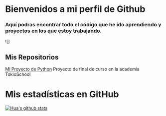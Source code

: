 # Bienvenidos a mi perfil de Github

### Aquí podras encontrar todo el código que he ido aprendiendo y proyectos en los que estoy trabajando.

![]

## Mis Repositorios

[Mi Proyecto de Python](https://github.com/Casanva11/bitsbytes.git) Proyecto de final de curso en la academia TokioSchool

# Mis estadísticas en GitHub
[![Hua's github stats](https://github-readme-stats.vercel.app/api?username=Casanva11&show_icons=true&theme=dark)](https://github.com/Casanva11/github-readme-stats)

<!--
**Casanva11/Casanva11** is a ✨ _special_ ✨ repository because its `README.md` (this file) appears on your GitHub profile.

Here are some ideas to get you started:

- 🔭 I’m currently working on ...
- 🌱 I’m currently learning ...
- 👯 I’m looking to collaborate on ...
- 🤔 I’m looking for help with ...
- 💬 Ask me about ...
- 📫 How to reach me: ...
- 😄 Pronouns: ...
- ⚡ Fun fact: ...
-->
